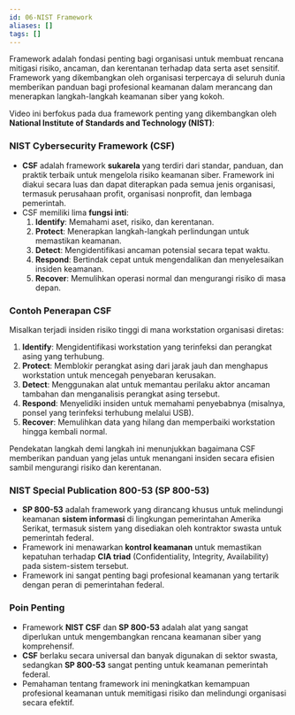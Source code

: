 ```yaml
---
id: 06-NIST Framework
aliases: []
tags: []
---
```


Framework adalah fondasi penting bagi organisasi untuk membuat rencana mitigasi risiko, ancaman, dan kerentanan terhadap data serta aset sensitif. Framework yang dikembangkan oleh organisasi terpercaya di seluruh dunia memberikan panduan bagi profesional keamanan dalam merancang dan menerapkan langkah-langkah keamanan siber yang kokoh.

Video ini berfokus pada dua framework penting yang dikembangkan oleh **National Institute of Standards and Technology (NIST)**:

### **NIST Cybersecurity Framework (CSF)**

- **CSF** adalah framework **sukarela** yang terdiri dari standar, panduan, dan praktik terbaik untuk mengelola risiko keamanan siber. Framework ini diakui secara luas dan dapat diterapkan pada semua jenis organisasi, termasuk perusahaan profit, organisasi nonprofit, dan lembaga pemerintah.
- CSF memiliki lima **fungsi inti**:
  1. **Identify**: Memahami aset, risiko, dan kerentanan.
  2. **Protect**: Menerapkan langkah-langkah perlindungan untuk memastikan keamanan.
  3. **Detect**: Mengidentifikasi ancaman potensial secara tepat waktu.
  4. **Respond**: Bertindak cepat untuk mengendalikan dan menyelesaikan insiden keamanan.
  5. **Recover**: Memulihkan operasi normal dan mengurangi risiko di masa depan.

### **Contoh Penerapan CSF**

Misalkan terjadi insiden risiko tinggi di mana workstation organisasi diretas:

1. **Identify**: Mengidentifikasi workstation yang terinfeksi dan perangkat asing yang terhubung.
2. **Protect**: Memblokir perangkat asing dari jarak jauh dan menghapus workstation untuk mencegah penyebaran kerusakan.
3. **Detect**: Menggunakan alat untuk memantau perilaku aktor ancaman tambahan dan menganalisis perangkat asing tersebut.
4. **Respond**: Menyelidiki insiden untuk memahami penyebabnya (misalnya, ponsel yang terinfeksi terhubung melalui USB).
5. **Recover**: Memulihkan data yang hilang dan memperbaiki workstation hingga kembali normal.

Pendekatan langkah demi langkah ini menunjukkan bagaimana CSF memberikan panduan yang jelas untuk menangani insiden secara efisien sambil mengurangi risiko dan kerentanan.

### **NIST Special Publication 800-53 (SP 800-53)**

- **SP 800-53** adalah framework yang dirancang khusus untuk melindungi keamanan **sistem informasi** di lingkungan pemerintahan Amerika Serikat, termasuk sistem yang disediakan oleh kontraktor swasta untuk pemerintah federal.
- Framework ini menawarkan **kontrol keamanan** untuk memastikan kepatuhan terhadap **CIA triad** (Confidentiality, Integrity, Availability) pada sistem-sistem tersebut.
- Framework ini sangat penting bagi profesional keamanan yang tertarik dengan peran di pemerintahan federal.

### **Poin Penting**

- Framework **NIST CSF** dan **SP 800-53** adalah alat yang sangat diperlukan untuk mengembangkan rencana keamanan siber yang komprehensif.
- **CSF** berlaku secara universal dan banyak digunakan di sektor swasta, sedangkan **SP 800-53** sangat penting untuk keamanan pemerintah federal.
- Pemahaman tentang framework ini meningkatkan kemampuan profesional keamanan untuk memitigasi risiko dan melindungi organisasi secara efektif.
